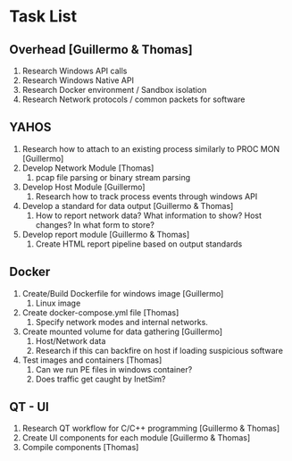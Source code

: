 # Task List

## Overhead [Guillermo & Thomas]
1. Research Windows API calls
2. Research Windows Native API
3. Research Docker environment / Sandbox isolation
4. Research Network protocols / common packets for software

## YAHOS
1. Research how to attach to an existing process similarly to PROC MON [Guillermo]
2. Develop Network Module [Thomas]
    1. pcap file parsing or binary stream parsing
3. Develop Host Module [Guillermo]
    1. Research how to track process events through windows API
4. Develop a standard for data output [Guillermo & Thomas]
    1. How to report network data? What information to show? Host changes? In what form to store?
5. Develop report module [Guillermo & Thomas]
    1. Create HTML report pipeline based on output standards

## Docker
1. Create/Build Dockerfile for windows image [Guillermo]
    1. Linux image
2. Create docker-compose.yml file [Thomas]
    1. Specify network modes and internal networks.
3. Create mounted volume for data gathering [Guillermo]
    1. Host/Network data
    2. Research if this can backfire on host if loading suspicious software
4. Test images and containers [Thomas]
    1. Can we run PE files in windows container?
    2. Does traffic get caught by InetSim?

## QT - UI
1. Research QT workflow for C/C++ programming [Guillermo & Thomas]
2. Create UI components for each module [Guillermo & Thomas]
3. Compile components [Thomas]

